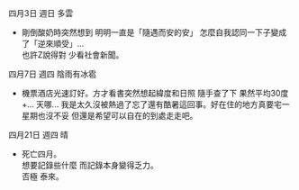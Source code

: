 
四月3日 週日 多雲
- 剛倒酸奶時突然想到 明明一直是「隨遇而安的安」 怎麼自我認同一下子變成了「逆來順受」...  
也許Z說得對 少看社會新聞。

四月7日 週四 陰雨有冰雹
- 機票酒店光速訂好。方才看書突然想起緯度和日照 隨手查了下 果然平均30度+... 天哪... 我是太久沒被熱過了忘了還有酷暑這回事。好在住的地方真要宅一星期也沒不妥 但還是希望可以自在的到處走走吧。

四月21日 週四 晴
- 死亡四月。  
想要記錄些什麼 而記錄本身變得乏力。  
否極 泰來。
